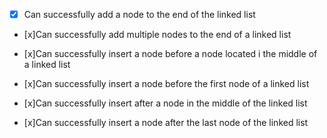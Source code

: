 * [x] Can successfully add a node to the end of the linked list

* [x]Can successfully add multiple nodes to the end of a linked list

* [x]Can successfully insert a node before a node located i the middle of a linked list

* [x]Can successfully insert a node before the first node of a linked list

* [x]Can successfully insert after a node in the middle of the linked list

* [x]Can successfully insert a node after the last node of the linked list